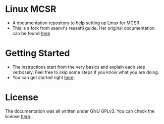 # Linux MCSR

- A documentation repository to help setting up Linux for MCSR.
- This is a fork from saanvi's ressetti guide. Her original documentation can be found [here](https://its-saanvi.github.io/linux-mcsr/) 

# Getting Started

- The instructions start from the very basics and explain each step verbosely. Feel free to skip some steps if you know what you are doing.
- You can get started right [here](introduction.md).

# License

The documentation was all written under GNU GPLv3. You can check the license [here](https://github.com/its-saanvi/linux-mcsr/blob/main/LICENSE).
